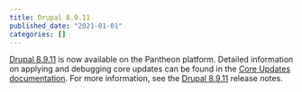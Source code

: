 ```yaml
---
title: Drupal 8.9.11
published_date: "2021-01-01"
categories: []
---
```

[Drupal 8.9.11](https://www.drupal.org/project/drupal/releases/8.9.11) is now available on the Pantheon platform. Detailed information on applying and debugging core updates can be found in the [Core Updates documentation](/core-updates). For more information, see the [Drupal 8.9.11](https://www.drupal.org/project/drupal/releases/8.9.11) release notes.
